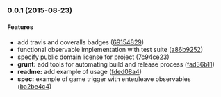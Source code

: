 <a name="0.0.1"></a>
### 0.0.1 (2015-08-23)


#### Features

* add travis and coveralls badges ([69154829](http://github.com/justindujardin/observable.ts/commit/691548295a692032b952999ce88f6207caf6f1aa))
* functional observable implementation with test suite ([a86b9252](http://github.com/justindujardin/observable.ts/commit/a86b925204040c30e256eba9c18cfc6c9691cb59))
* specify public domain license for project ([7c94ce23](http://github.com/justindujardin/observable.ts/commit/7c94ce2304aa98063ec38f35c366d5a559983835))
* **grunt:** add tools for automating build and release process ([fad36b11](http://github.com/justindujardin/observable.ts/commit/fad36b113d3c23395f1ac55fa124ac631418d20e))
* **readme:** add example of usage ([fded08a4](http://github.com/justindujardin/observable.ts/commit/fded08a4dccad94ecc71d0fa68831b67771013c2))
* **spec:** example of game trigger with enter/leave observables ([ba2be4c4](http://github.com/justindujardin/observable.ts/commit/ba2be4c4dee7f227cd97b39bddda7fd8aa212a96))


